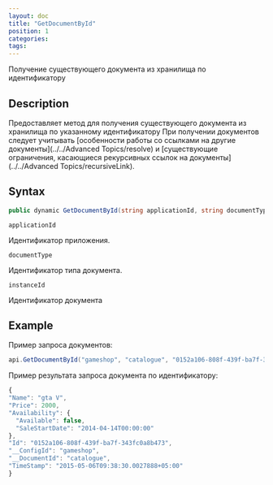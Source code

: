```yaml
---
layout: doc
title: "GetDocumentById"
position: 1
categories: 
tags:
---
```


Получение существующего документа из хранилища по идентификатору

## Description
Предоставляет метод для получения существующего документа из хранилища по указанному идентификатору
При получении документов следует учитывать [особенности работы со ссылками на другие документы](../../Advanced Topics/resolve) и
[существующие ограничения, касающиеся рекурсивных ссылок на документы](../../Advanced Topics/recursiveLink).

## Syntax
```csharp
public dynamic GetDocumentById(string applicationId, string documentType, string instanceId)
```

`applicationId`

Идентификатор приложения.

`documentType`

Идентификатор типа документа.

`instanceId`

Идентификатор документа

## Example

Пример запроса документов:

```csharp
api.GetDocumentById("gameshop", "catalogue", "0152a106-808f-439f-ba7f-343fc0a8b473");
```

Пример результата запроса документа по идентификатору:

```js
{
"Name": "gta V",
"Price": 2000,
"Availability": {
  "Available": false,
  "SaleStartDate": "2014-04-14T00:00:00"
},
"Id": "0152a106-808f-439f-ba7f-343fc0a8b473",
"__ConfigId": "gameshop",
"__DocumentId": "catalogue",
"TimeStamp": "2015-05-06T09:38:30.0027888+05:00"
}
```
